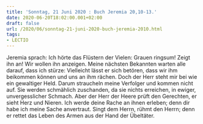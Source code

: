 ```yaml
---
title: 'Sonntag, 21 Juni 2020 : Buch Jeremia 20,10-13.'
date: 2020-06-20T18:02:00.001+02:00
draft: false
url: /2020/06/sonntag-21-juni-2020-buch-jeremia-2010.html
tags: 
- LECTIO
---
```


Jeremia sprach: Ich hörte das Flüstern der Vielen: Grauen ringsum! Zeigt ihn an! Wir wollen ihn anzeigen. Meine nächsten Bekannten warten alle darauf, dass ich stürze: Vielleicht lässt er sich betören, dass wir ihm beikommen können und uns an ihm rächen. Doch der Herr steht mir bei wie ein gewaltiger Held. Darum straucheln meine Verfolger und kommen nicht auf. Sie werden schmählich zuschanden, da sie nichts erreichen, in ewiger, unvergesslicher Schmach. Aber der Herr der Heere prüft den Gerechten, er sieht Herz und Nieren. Ich werde deine Rache an ihnen erleben; denn dir habe ich meine Sache anvertraut. Singt dem Herrn, rühmt den Herrn; denn er rettet das Leben des Armen aus der Hand der Übeltäter.